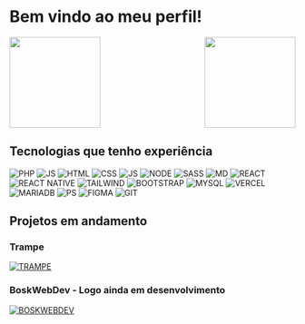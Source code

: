 # Bem vindo ao meu perfil!
<div>
<img height="160em" src="https://github-readme-stats.vercel.app/api?username=GuilhermeFigueira&show_icons=true&count_private=true&theme=city_lights">
<img align="right" height="160em"  src="https://github-readme-stats.vercel.app/api/top-langs/?username=GuilhermeFigueira&layout=compact&theme=city_lights" />
</div>

## Tecnologias que tenho experiência
![PHP](https://img.shields.io/badge/PHP-777BB4?style=for-the-badge&logo=php&logoColor=white) ![JS](https://img.shields.io/badge/C%2B%2B-00599C?style=for-the-badge&logo=c%2B%2B&logoColor=white) ![HTML](https://img.shields.io/badge/HTML-239120?style=for-the-badge&logo=html5&logoColor=white) ![CSS](https://img.shields.io/badge/CSS-239120?&style=for-the-badge&logo=css3&logoColor=white`) ![JS](https://img.shields.io/badge/JavaScript-F7DF1E?style=for-the-badge&logo=javascript&logoColor=black) ![NODE](https://img.shields.io/badge/Node.js-43853D?style=for-the-badge&logo=node.js&logoColor=white) ![SASS](https://img.shields.io/badge/Sass-CC6699?style=for-the-badge&logo=sass&logoColor=white)   ![MD](https://img.shields.io/badge/Markdown-000000?style=for-the-badge&logo=markdown&logoColor=white) ![REACT](https://img.shields.io/badge/React-20232A?style=for-the-badge&logo=react&logoColor=61DAFB) ![REACT NATIVE](https://img.shields.io/badge/React_Native-20232A?style=for-the-badge&logo=react&logoColor=61DAFB) ![TAILWIND](https://img.shields.io/badge/Tailwind_CSS-38B2AC?style=for-the-badge&logo=tailwind-css&logoColor=white) ![BOOTSTRAP](https://img.shields.io/badge/Bootstrap-563D7C?style=for-the-badge&logo=bootstrap&logoColor=white) ![MYSQL](https://img.shields.io/badge/MySQL-00000F?style=for-the-badge&logo=mysql&logoColor=white) ![VERCEL](https://img.shields.io/badge/Vercel-000000?style=for-the-badge&logo=vercel&logoColor=white) ![MARIADB](https://img.shields.io/badge/MariaDB-003545?style=for-the-badge&logo=mariadb&logoColor=white) ![PS](https://img.shields.io/badge/Adobe%20Photoshop-31A8FF?style=for-the-badge&logo=Adobe%20Photoshop&logoColor=black) ![FIGMA](https://img.shields.io/badge/Figma-F24E1E?style=for-the-badge&logo=figma&logoColor=white) ![GIT](https://img.shields.io/badge/GIT-E44C30?style=for-the-badge&logo=git&logoColor=white) 

## Projetos em andamento
### Trampe
[![TRAMPE](https://github.com/xviigimenez/tcc/blob/main/img/logo.png)](https://github.com/trampebr)

### BoskWebDev - Logo ainda em desenvolvimento
[![BOSKWEBDEV]()](https://github.com/BoskWebDev)
